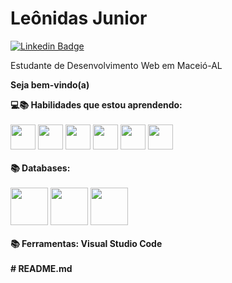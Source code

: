 
# Leônidas Junior
[![Linkedin Badge](https://img.shields.io/badge/-LinkedIn-blue?style=flat-square&logo=Linkedin&logoColor=white&link=https://www.linkedin.com/in/Lucas%20Vicentini-48402b141/)](https://www.linkedin.com/in/le%C3%B4nidas-junior/)

Estudante de Desenvolvimento Web em Maceió-AL

**Seja bem-vindo(a)**

**💻📚 Habilidades que estou aprendendo:</br>**
</br>
<img src="https://cdn.jsdelivr.net/gh/devicons/devicon/icons/javascript/javascript-original.svg" height='40' weight='40'/> <img src="https://cdn.jsdelivr.net/gh/devicons/devicon/icons/typescript/typescript-original.svg" height='40' weight='40'/> <img src="https://cdn.jsdelivr.net/gh/devicons/devicon/icons/html5/html5-original-wordmark.svg" height='40' weight='40'/> <img src="https://cdn.jsdelivr.net/gh/devicons/devicon/icons/css3/css3-original-wordmark.svg" height='40' weight='40'/> <img src="https://cdn.jsdelivr.net/gh/devicons/devicon/icons/unix/unix-original.svg" height='40' weight='40'/> <img src="https://cdn.jsdelivr.net/gh/devicons/devicon/icons/bash/bash-original.svg" height='40' weight='40' /></br>
 </br>
**📚 Databases:</br>**
</br>
<img src="https://cdn.jsdelivr.net/gh/devicons/devicon/icons/mysql/mysql-original-wordmark.svg" height='60' weight='60' /> <img src="https://cdn.jsdelivr.net/gh/devicons/devicon/icons/mongodb/mongodb-original-wordmark.svg" height='60' weight='60' /> <img src="https://cdn.jsdelivr.net/gh/devicons/devicon/icons/microsoftsqlserver/microsoftsqlserver-plain-wordmark.svg" height='60' weight='60' />
</br>
</br>
**📚 Ferramentas: Visual Studio Code</br></br># README.md**
